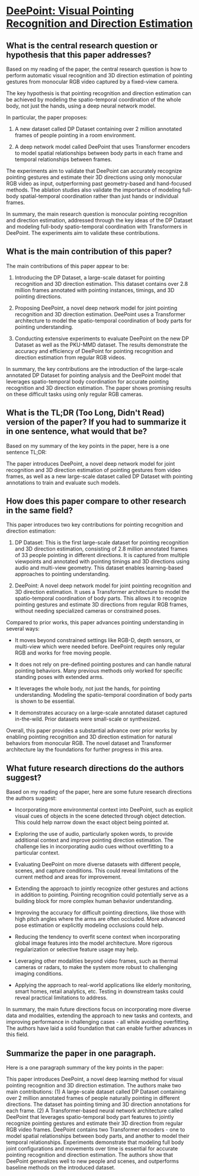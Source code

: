 # [DeePoint: Visual Pointing Recognition and Direction Estimation](https://arxiv.org/abs/2304.06977)

## What is the central research question or hypothesis that this paper addresses?

 Based on my reading of the paper, the central research question is how to perform automatic visual recognition and 3D direction estimation of pointing gestures from monocular RGB video captured by a fixed-view camera. 

The key hypothesis is that pointing recognition and direction estimation can be achieved by modeling the spatio-temporal coordination of the whole body, not just the hands, using a deep neural network model.

In particular, the paper proposes:

1) A new dataset called DP Dataset containing over 2 million annotated frames of people pointing in a room environment.

2) A deep network model called DeePoint that uses Transformer encoders to model spatial relationships between body parts in each frame and temporal relationships between frames. 

The experiments aim to validate that DeePoint can accurately recognize pointing gestures and estimate their 3D directions using only monocular RGB video as input, outperforming past geometry-based and hand-focused methods. The ablation studies also validate the importance of modeling full-body spatial-temporal coordination rather than just hands or individual frames.

In summary, the main research question is monocular pointing recognition and direction estimation, addressed through the key ideas of the DP Dataset and modeling full-body spatio-temporal coordination with Transformers in DeePoint. The experiments aim to validate these contributions.


## What is the main contribution of this paper?

 The main contributions of this paper appear to be:

1. Introducing the DP Dataset, a large-scale dataset for pointing recognition and 3D direction estimation. This dataset contains over 2.8 million frames annotated with pointing instances, timings, and 3D pointing directions. 

2. Proposing DeePoint, a novel deep network model for joint pointing recognition and 3D direction estimation. DeePoint uses a Transformer architecture to model the spatio-temporal coordination of body parts for pointing understanding.

3. Conducting extensive experiments to evaluate DeePoint on the new DP Dataset as well as the PKU-MMD dataset. The results demonstrate the accuracy and efficiency of DeePoint for pointing recognition and direction estimation from regular RGB videos.

In summary, the key contributions are the introduction of the large-scale annotated DP Dataset for pointing analysis and the DeePoint model that leverages spatio-temporal body coordination for accurate pointing recognition and 3D direction estimation. The paper shows promising results on these difficult tasks using only regular RGB cameras.


## What is the TL;DR (Too Long, Didn't Read) version of the paper? If you had to summarize it in one sentence, what would that be?

 Based on my summary of the key points in the paper, here is a one sentence TL;DR:

The paper introduces DeePoint, a novel deep network model for joint recognition and 3D direction estimation of pointing gestures from video frames, as well as a new large-scale dataset called DP Dataset with pointing annotations to train and evaluate such models.


## How does this paper compare to other research in the same field?

 This paper introduces two key contributions for pointing recognition and direction estimation:

1. DP Dataset: This is the first large-scale dataset for pointing recognition and 3D direction estimation, consisting of 2.8 million annotated frames of 33 people pointing in different directions. It is captured from multiple viewpoints and annotated with pointing timings and 3D directions using audio and multi-view geometry. This dataset enables learning-based approaches to pointing understanding.

2. DeePoint: A novel deep network model for joint pointing recognition and 3D direction estimation. It uses a Transformer architecture to model the spatio-temporal coordination of body parts. This allows it to recognize pointing gestures and estimate 3D directions from regular RGB frames, without needing specialized cameras or constrained poses.

Compared to prior works, this paper advances pointing understanding in several ways:

- It moves beyond constrained settings like RGB-D, depth sensors, or multi-view which were needed before. DeePoint requires only regular RGB and works for free moving people.

- It does not rely on pre-defined pointing postures and can handle natural pointing behaviors. Many previous methods only worked for specific standing poses with extended arms.

- It leverages the whole body, not just the hands, for pointing understanding. Modeling the spatio-temporal coordination of body parts is shown to be essential. 

- It demonstrates accuracy on a large-scale annotated dataset captured in-the-wild. Prior datasets were small-scale or synthesized.

Overall, this paper provides a substantial advance over prior works by enabling pointing recognition and 3D direction estimation for natural behaviors from monocular RGB. The novel dataset and Transformer architecture lay the foundations for further progress in this area.


## What future research directions do the authors suggest?

 Based on my reading of the paper, here are some future research directions the authors suggest:

- Incorporating more environmental context into DeePoint, such as explicit visual cues of objects in the scene detected through object detection. This could help narrow down the exact object being pointed at. 

- Exploring the use of audio, particularly spoken words, to provide additional context and improve pointing direction estimation. The challenge lies in incorporating audio cues without overfitting to a particular context.

- Evaluating DeePoint on more diverse datasets with different people, scenes, and capture conditions. This could reveal limitations of the current method and areas for improvement. 

- Extending the approach to jointly recognize other gestures and actions in addition to pointing. Pointing recognition could potentially serve as a building block for more complex human behavior understanding.

- Improving the accuracy for difficult pointing directions, like those with high pitch angles where the arms are often occluded. More advanced pose estimation or explicitly modeling occlusions could help.

- Reducing the tendency to overfit scene context when incorporating global image features into the model architecture. More rigorous regularization or selective feature usage may help.

- Leveraging other modalities beyond video frames, such as thermal cameras or radars, to make the system more robust to challenging imaging conditions.

- Applying the approach to real-world applications like elderly monitoring, smart homes, retail analytics, etc. Testing in downstream tasks could reveal practical limitations to address.

In summary, the main future directions focus on incorporating more diverse data and modalities, extending the approach to new tasks and contexts, and improving performance in challenging cases - all while avoiding overfitting. The authors have laid a solid foundation that can enable further advances in this field.


## Summarize the paper in one paragraph.

 Here is a one paragraph summary of the key points in the paper:

This paper introduces DeePoint, a novel deep learning method for visual pointing recognition and 3D direction estimation. The authors make two main contributions: (1) A large-scale dataset called DP Dataset containing over 2 million annotated frames of people naturally pointing in different directions. The dataset has pointing timing and 3D direction annotations for each frame. (2) A Transformer-based neural network architecture called DeePoint that leverages spatio-temporal body part features to jointly recognize pointing gestures and estimate their 3D direction from regular RGB video frames. DeePoint contains two Transformer encoders - one to model spatial relationships between body parts, and another to model their temporal relationships. Experiments demonstrate that modeling full body joint configurations and movements over time is essential for accurate pointing recognition and direction estimation. The authors show that DeePoint generalizes well to new people and scenes, and outperforms baseline methods on the introduced dataset.
